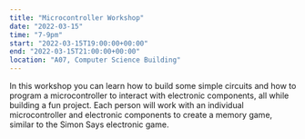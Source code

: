 ```yaml
---
title: "Microcontroller Workshop"
date: "2022-03-15"
time: "7-9pm"
start: "2022-03-15T19:00:00+00:00"
end: "2022-03-15T21:00:00+00:00"
location: "A07, Computer Science Building"
---
```


In this workshop you can learn how to build some simple circuits and how to program a microcontroller to interact with electronic components, all while building a fun project.
Each person will work with an individual microcontroller and electronic components to create a memory game, similar to the Simon Says electronic game.
